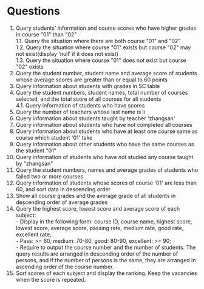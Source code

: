 # Questions
1. Query students' information and course scores who have higher grades in course "01" than "02"  
1.1. Query the situation where there are both course "01" and "02"  
1.2. Query the situation where course "01" exists but course "02" may not exist(display 'null' if it does not exist)  
1.3. Query the situation where course "01" does not exist but course "02" exists  
2. Query the student number, student name and average score of students whose average scores are greater than or equal to 60 points  
3. Query information about students with grades in SC table  
4. Query the student numbers, student names, total number of courses selected, and the total score of all courses for all students  
4.1. Query information of students who have scores
5. Query the number of teachers whose last name is li  
6. Query information about students taught by teacher 'zhangsan'  
7. Query information about students who have not completed all courses  
8. Query information about students who have at least one course same as course which student '01' take  
9. Query information about other students who have the same courses as the student "01"  
10. Query information of students who have not studied any course taught by "zhangsan"  
11. Query the student numbers, names and average grades of students who failed two or more courses  
12. Query information of students whose scores of course '01' are less than 60, and sort data in descending order  
13. Show all course grades and the average grade of all students in descending order of average grades  
14.  Query the highest score, lowest score and average score of each subject:  
    -  Display in the following form: course ID, course name, highest score, lowest score, average score, passing rate, medium rate, good rate, excellent rate;  
    -  Pass: >= 60, medium: 70-80, good: 80-90, excellent: >= 90;  
    -  Require to output the course number and the number of students. The query results are arranged in descending order of the number of persons, and if the number of persons is the same, they are arranged in ascending order of the course number.  
15. Sort scores of each subject and display the ranking. Keep the vacancies when the score is repeated.  
